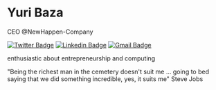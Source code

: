 # Yuri Baza

CEO @NewHappen-Company

[![Twitter Badge](https://img.shields.io/badge/-@baza_yuri-0097ff?style=flat-square&labelColor=0097ff&logo=twitter&logoColor=white&link=https://twitter.com/baza_yuri)](https://twitter.com/baza_yuri) 
[![Linkedin Badge](https://img.shields.io/badge/-Yuri%20Baza-0097ff?style=flat-square&logo=Linkedin&logoColor=white&link=https://www.linkedin.com/in/yuri-baza-170309196/)](https://www.linkedin.com/in/yuri-baza-170309196/) 
[![Gmail Badge](https://img.shields.io/badge/-yurisbaza@gmail.com-0097ff?style=flat-square&logo=Gmail&logoColor=white&link=mailto:yurisbaza@gmail.com)](mailto:yurisbaza@gmail.com)

enthusiastic about entrepreneurship and computing

"Being the richest man in the cemetery doesn't suit me ... going to bed saying that we did something incredible, yes, it suits me" Steve Jobs
